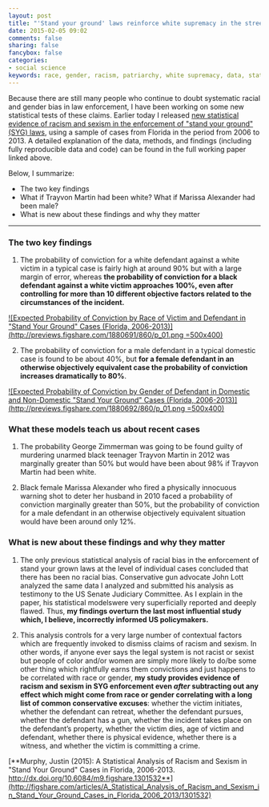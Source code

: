 ```yaml
---
layout: post
title: "'Stand your ground' laws reinforce white supremacy in the streets and patriarchy in the home"
date: 2015-02-05 09:02
comments: false
sharing: false
fancybox: false
categories:
- social science
keywords: race, gender, racism, patriarchy, white supremacy, data, statistics
---
```

Because there are still many people who continue to doubt systematic racial and gender bias in law enforcement, I have been working on some new statistical tests of these claims. Earlier today I released [new statistical evidence of racism and sexism in the enforcement of "stand your ground" (SYG) laws](http://figshare.com/articles/A_Statistical_Analysis_of_Racism_and_Sexism_in_Stand_Your_Ground_Cases_in_Florida_2006_2013/1301532), using a sample of cases from Florida in the period from 2006 to 2013. A detailed explanation of the data, methods, and findings (including fully reproducible data and code) can be found in the full working paper linked above.

Below, I summarize:

- The two key findings
- What if Trayvon Martin had been white? What if Marissa Alexander had been male?
- What is new about these findings and why they matter

---------------------

### The two key findings

1) The probability of conviction for a white defendant against a white victim in a typical case is fairly high at around 90% but with a large margin of error, whereas **the probability of conviction for a black defendant against a white victim approaches 100%, even after controlling for more than 10 different objective factors related to the circumstances of the incident.**

[![Expected Probability of Conviction by Race of Victim and Defendant in "Stand Your Ground" Cases (Florida, 2006-2013)](http://previews.figshare.com/1880691/860/p_01.png =500x400)](http://figshare.com/articles/Expected_Probability_of_Conviction_by_Race_of_Victim_and_Defendant_in_Stand_Your_Ground_Cases_Florida_2006_2013_/1301534)

2) The probability of conviction for a male defendant in a typical domestic case is found to be about 40%, but **for a female defendant in an otherwise objectively equivalent case the probability of conviction increases dramatically to 80%**.


[![Expected Probability of Conviction by Gender of Defendant in Domestic and Non-Domestic "Stand Your Ground" Cases (Florida, 2006-2013)](http://previews.figshare.com/1880692/860/p_01.png =500x400)](http://figshare.com/articles/Expected_Probability_of_Conviction_by_Gender_of_Defendant_in_Domestic_and_Non_Domestic_Stand_Your_Ground_Cases_in_Florida/1301535)

### What these models teach us about recent cases

1) The probability George Zimmerman was going to be found guilty of murdering unarmed black teenager Trayvon Martin in 2012 was marginally greater than 50% but would have been about 98% if Trayvon Martin had been white.

2) Black female Marissa Alexander who fired a physically innocuous warning shot to deter her husband in 2010 faced a probability of conviction marginally greater than 50%, but the probability of conviction for a male defendant in an otherwise objectively equivalent situation would have been around only 12%.

### What is new about these findings and why they matter

1) The only previous statistical analysis of racial bias in the enforcement of stand your grown laws at the level of individual cases concluded that there has been no racial bias. Conservative gun advocate John Lott analyzed the same data I analyzed and submitted his analysis as testimony to the US Senate Judiciary Committee. As I explain in the paper, his statistical modelswere very superficially reported and deeply flawed. Thus, **my findings overturn the last most influential study which, I believe, incorrectly informed US policymakers.**

2) This analysis controls for a very large number of contextual factors which are frequently invoked to dismiss claims of racism and sexism. In other words, if anyone ever says the legal system is not racist or sexist but people of color and/or women are simply more likely to do/be some other thing which rightfully earns them convictions and just happens to be correlated with race or gender, **my study provides evidence of racism and sexism in SYG enforcement even *after* subtracting out any effect which might come from race or gender correlating with a long list of common conservative excuses**: whether the victim initiates, whether the defendant can retreat, whether the defendant pursues, whether the defendant has a gun, whether the incident takes place on the defendant’s property, whether the victim dies, age of victim and defendant, whether there is physical evidence, whether there is a witness, and whether the victim is committing a crime.

[**Murphy, Justin (2015): A Statistical Analysis of Racism and Sexism in "Stand Your Ground" Cases in Florida, 2006-2013.
http://dx.doi.org/10.6084/m9.figshare.1301532**](http://figshare.com/articles/A_Statistical_Analysis_of_Racism_and_Sexism_in_Stand_Your_Ground_Cases_in_Florida_2006_2013/1301532)
